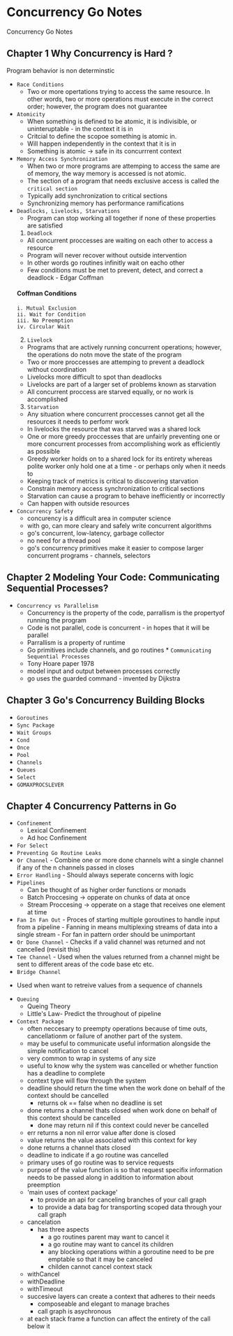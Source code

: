 # Concurrency Go Notes
Concurrency Go Notes 

## Chapter 1 Why Concurrency is Hard ? 
   Program behavior is non determinstic 
  * `Race Conditions` 
    - Two or more opertations trying to access the same resource. In other words, two or more operations must execute in the correct order; however, the program does not guarantee
  * `Atomicity`
    - When something is defined to be atomic, it is indivisible, or uninteruptable - in the context it is in 
    - Critcial to define the scopoe something is atomic in.
    - Will happen independently in the context that it is in
    - Something is atomic -> safe in its concurrrent context
  * `Memory Access Synchronization` 
    - When two or more programs are attemping to access the same are of memory, the way memory is accessed is not atomic.
    - The section of a program that needs exclusive access is called the `critical section`
    - Typically add synchronization to critical sections 
    - Synchronizing memory has performance ramifications 
  * `Deadlocks, Livelocks, Starvations` 
    - Program can stop working all together if none of these properties are satisfied
    1. `Deadlock`
      - All concurrent proccesses are waiting on each other to access a resource 
      - Program will never recover without outside intervention
      - In other words go routines infinitly wait on eacho other 
      - Few conditions must be met to prevent, detect, and correct a deadlock - Edgar Coffman
       #### Coffman Conditions 
        i. Mutual Exclusion
        ii. Wait for Condition
        iii. No Preemption
        iv. Circular Wait
    2. `Livelock` 
      - Programs that are actively running concurrent operations; however, the operations do notn move the state of the 
      program
      - Two or more proccesses are attemping to prevent a deadlock without coordination 
      - Livelocks more difficult to spot than deadlocks 
      - Livelocks are part of a larger set of problems known as starvation 
      - All concurrent proccess are starved equally, or no work is accomplished 
    3. `Starvation`
     - Any situation where concurrent proccesses cannot get all the resources it needs to perfomr work 
     - In livelocks the resource that was starved was a shared lock
     - One or more greedy proccesses that are unfairly preventing one or more concurrent processes from accomplishing work as     efficiently as possible
     - Greedy worker holds on to a shared lock for its entirety whereas polite worker only hold one at a time - or perhaps only when it needs to 
     - Keeping track of metrics is critical to discovering starvation 
     - Constrain memory access synchronization to critical sections 
     - Starvation can cause a program to behave inefficiently or incorrectly 
     - Can happen with outside resources 
   * `Concurrency Safety`
      - concurency is a difficult area in computer science 
      - with go, can more cleary and safely write concurrent algorithms 
      - go's concurrent, low-latency, garbage collector
      - no need for a thread pool 
      - go's concurrency primitives make it easier to compose larger concurrent programs - channels, selectors

## Chapter 2  Modeling Your Code: Communicating Sequential Processes?
   * `Concurrency vs Parallelism`
      - Concurrency is the property of the code, parrallism is the propertyof running the program
      - Code is not parallel, code is concurrent - in hopes that it will be parallel
      - Parrallism is a property of runtime 
      - Go primitives include channels, and go routines 
    * `Communicating Sequential Processes`
      - Tony Hoare paper 1978 
      - model input and output between processes correctly
      - go uses the guarded command - invented by Dijkstra 
    
## Chapter 3  Go's Concurrency Building Blocks 
   * `Goroutines`
   * `Sync Package `
   * `Wait Groups`
   * `Cond`
   * `Once`
   * `Pool`
   * `Channels`
   * `Queues`
   * `Select`
   * `GOMAXPROCSLEVER`
      
## Chapter 4 Concurrency Patterns in Go
   * `Confinement`
      - Lexical Confinement 
      - Ad hoc Confinement
   * `For Select`
   * `Preventing Go Routine Leaks`
   * `Or Channel`
    - Combine one or more done channels wiht a single channel if any of the n channels passed in closes 
   * `Error Handling`
    - Should always seperate concerns with logic
   * `Pipelines`
      - Can be thought of as higher order functions or monads
      - Batch Proccesing -> opperate on chunks of data at once
      - Stream Proccesing -> 
        opperate on a stage that receives one element at time  
   * `Fan In Fan Out`
    - Proces of starting multiple goroutines to handle input from a pipeline 
    - Fanning in means multiplexing streams of data into a single stream 
    - For fan in pattern order should be unimportant 
   * `Or Done Channel`
    - Checks if a valid channel was returned and not cancelled (revisit this)
   * `Tee Channel`
    - Used when the values returned from a channel might be sent to different areas of the code base etc etc.
   * `Bridge Channel`
   - Used when want to retreive values from a sequence of channels
   * `Queuing`
      - Queing Theory
      - Little's Law- Predict the throughout of pipeline
   * `Context Package`
      - often neccesary to preempty operations because of time outs,
      cancellationm or failure of another part of the system. 
      - may be useful to communicate useful information alongside the simple notification to cancel 
      - very common to wrap in systems of any size 
      - useful to know why the system was cancelled or whether function has a deadline to complete 
      - context type will flow through the system 
      - deadline should return the time when the work done on behalf of the context should be cancelled 
        - returns ok == false when no deadline is set 
      - done returns a channel thats closed when work done on behalf of this context should be cancelled 
        - done may return nil if this context could never be cancelled 
      - err returns a non nil error value after done is closed 
      - value returns the value associated with this context for key 
      - done returns a channel thats closed 
      - deadline to indicate if a go routine was cancelled 
      - primary uses of go routine was to service requests 
      - purpose of the value function is so that request specifix information needs to be passed along in addition to information about preemption 
      - 'main uses of context package' 
        - to provide an api for canceling branches of your call graph 
        - to provide a data bag for transporting scoped data through your call graph 
      - cancelation 
        - has three aspects 
          - a go routines parent may want to cancel it 
          - a go routine may want to cancel its children 
          - any blocking operations within a goroutine need to be pre emptable so that it may be canceled 
          - childen cannot cancel context stack 
      - withCancel 
      - withDeadline 
      - withTimeout 
      - succesive layers can create a context that adheres to their needs 
        - composeable and elegant to manage braches 
        - call graph is asychronous 
      - at each stack frame  a function can affect the entirety of the call below it 

      

      
      
      
